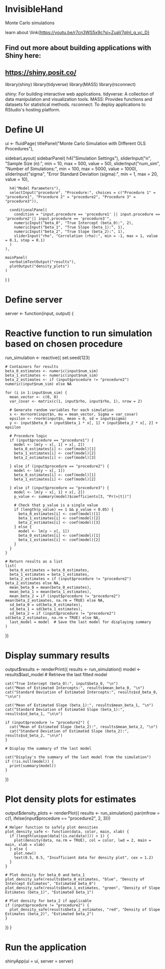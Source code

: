 # InvisibleHand

Monte Carlo simulations 

learn about \link{https://youtu.be/r7cn3WS5x9c?si=ZuaV7qInI_g_yc_D}

## Find out more about building applications with Shiny here:
##    https://shiny.posit.co/

library(shiny)
library(tidyverse)
library(MASS)
library(rsconnect)

shiny: For building interactive web applications.
tidyverse: A collection of data manipulation and visualization tools.
MASS: Provides functions and datasets for statistical methods.
rsconnect: To deploy applications to RStudio's hosting platform.

# Define UI
ui <- fluidPage(
  titlePanel("Monte Carlo Simulation with Different OLS Procedures"),
  
  sidebarLayout(
    sidebarPanel(
      h4("Simulation Settings"),
      sliderInput("n", "Sample Size (n):", min = 10, max = 500, value = 50),
      sliderInput("num_sim", "Number of Simulations:", min = 100, max = 5000, value = 1000),
      sliderInput("sigma", "Error Standard Deviation (sigma):", min = 1, max = 20, value = 10),
      
      h4("Model Parameters"),
      selectInput("procedure", "Procedure:", choices = c("Procedure 1" = "procedure1", "Procedure 2" = "procedure2", "Procedure 3" = "procedure3")),
      
      conditionalPanel(
        condition = "input.procedure == 'procedure1' || input.procedure == 'procedure2'|| input.procedure == 'procedure3'",
        numericInput("beta_0", "True Intercept (beta_0):", 2),
        numericInput("beta_1", "True Slope (beta_1):", 1),
        numericInput("beta_2", "True Slope (beta_2):", 1),
        sliderInput("rho", "Correlation (rho):", min = -1, max = 1, value = 0.1, step = 0.1)
      )
    ),
    
    mainPanel(
      verbatimTextOutput("results"),
      plotOutput("density_plots")
    )
  )
)

# Define server
server <- function(input, output) {
  
  # Reactive function to run simulation based on chosen procedure
  run_simulation <- reactive({
    set.seed(123)
    
    # Containers for results
    beta_0_estimates <- numeric(input$num_sim)
    beta_1_estimates <- numeric(input$num_sim)
    beta_2_estimates <- if (input$procedure != "procedure2") numeric(input$num_sim) else NA
    
    for (i in 1:input$num_sim) {
      mean_vector <- c(0, 0)
      var_covar <- matrix(c(1, input$rho, input$rho, 1), nrow = 2)
      
      # Generate random variables for each simulation
      x <- mvrnorm(input$n, mu = mean_vector, Sigma = var_covar)
      epsilon <- rnorm(input$n, mean = 0, sd = input$sigma)
      y <- input$beta_0 + input$beta_1 * x[, 1] + input$beta_2 * x[, 2] + epsilon
      
      # Procedure logic
      if (input$procedure == "procedure1") {
        model <- lm(y ~ x[, 1] + x[, 2])
        beta_0_estimates[i] <- coef(model)[1]
        beta_1_estimates[i] <- coef(model)[2]
        beta_2_estimates[i] <- coef(model)[3]
        
      } else if (input$procedure == "procedure2") {
        model <- lm(y ~ x[, 1])
        beta_0_estimates[i] <- coef(model)[1]
        beta_1_estimates[i] <- coef(model)[2]
        
      } else if (input$procedure == "procedure3") {
        model <- lm(y ~ x[, 1] + x[, 2])
        p_value <- summary(model)$coefficients[3, "Pr(>|t|)"]
        
        # Check that p_value is a single value
        if (length(p_value) == 1 && p_value < 0.05) {
          beta_0_estimates[i] <- coef(model)[1]
          beta_1_estimates[i] <- coef(model)[2]
          beta_2_estimates[i] <- coef(model)[3]
        } else {
          model <- lm(y ~ x[, 1])
          beta_0_estimates[i] <- coef(model)[1]
          beta_1_estimates[i] <- coef(model)[2]
        }
      }
    }
    
    # Return results as a list
    list(
      beta_0_estimates = beta_0_estimates,
      beta_1_estimates = beta_1_estimates,
      beta_2_estimates = if (input$procedure != "procedure2") beta_2_estimates else NA,
      mean_beta_0 = mean(beta_0_estimates),
      mean_beta_1 = mean(beta_1_estimates),
      mean_beta_2 = if (input$procedure != "procedure2") mean(beta_2_estimates, na.rm = TRUE) else NA,
      sd_beta_0 = sd(beta_0_estimates),
      sd_beta_1 = sd(beta_1_estimates),
      sd_beta_2 = if (input$procedure != "procedure2") sd(beta_2_estimates, na.rm = TRUE) else NA,
      last_model = model  # Save the last model for displaying summary
    )
  })
  
  # Display summary results
  output$results <- renderPrint({
    results <- run_simulation()
    model <- results$last_model  # Retrieve the last fitted model
    
    cat("True Intercept (beta_0):", input$beta_0, "\n")
    cat("Mean of Estimated Intercepts:", results$mean_beta_0, "\n")
    cat("Standard Deviation of Estimated Intercepts:", results$sd_beta_0, "\n\n")
    
    cat("Mean of Estimated Slope (beta_1):", results$mean_beta_1, "\n")
    cat("Standard Deviation of Estimated Slope (beta_1):", results$sd_beta_1, "\n\n")
    
    if (input$procedure != "procedure2") {
      cat("Mean of Estimated Slope (beta_2):", results$mean_beta_2, "\n")
      cat("Standard Deviation of Estimated Slope (beta_2):", results$sd_beta_2, "\n\n")
    }
    
    # Display the summary of the last model
    
    cat("Display's the summary of the last model from the simulation")
    if (!is.null(model)) {
      print(summary(model))
    }
  })
  
  # Plot density plots for estimates
  output$density_plots <- renderPlot({
    results <- run_simulation()
    par(mfrow = c(1, ifelse(input$procedure == "procedure2", 2, 3)))
    
    # Helper function to safely plot densities
    plot_density_safe <- function(data, color, main, xlab) {
      if (length(unique(data[!is.na(data)])) > 1) {
        plot(density(data, na.rm = TRUE), col = color, lwd = 2, main = main, xlab = xlab)
      } else {
        plot.new()
        text(0.5, 0.5, "Insufficient data for density plot", cex = 1.2)
      }
    }
    
    # Plot density for beta_0 and beta_1
    plot_density_safe(results$beta_0_estimates, "blue", "Density of Intercept Estimates", "Estimated beta_0")
    plot_density_safe(results$beta_1_estimates, "green", "Density of Slope Estimates (beta_1)", "Estimated beta_1")
    
    # Plot density for beta_2 if applicable
    if (input$procedure != "procedure2") {
      plot_density_safe(results$beta_2_estimates, "red", "Density of Slope Estimates (beta_2)", "Estimated beta_2")
    }
  })
}

# Run the application 
shinyApp(ui = ui, server = server)
